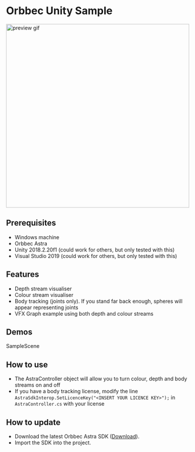 # Orbbec Unity Sample

<img src="demo.gif" alt="preview gif" width="500"/>

## Prerequisites
* Windows machine
* Orbbec Astra
* Unity 2018.2.20f1 (could work for others, but only tested with this)
* Visual Studio 2019 (could work for others, but only tested with this)

## Features
* Depth stream visualiser
* Colour stream visualiser
* Body tracking (joints only). If you stand far back enough, spheres will appear representing joints
* VFX Graph example using both depth and colour streams

## Demos
SampleScene

## How to use
* The AstraController object will allow you to turn colour, depth and body streams on and off
* If you have a body tracking license, modify the line ` AstraSdkInterop.SetLicenceKey("<INSERT YOUR LICENCE KEY>");` in `AstraController.cs` with your license

## How to update
* Download the latest Orbbec Astra SDK ([Download](UnityPackage/AstraSDK-v2.1.3.unitypackage)). 
* Import the SDK into the project.